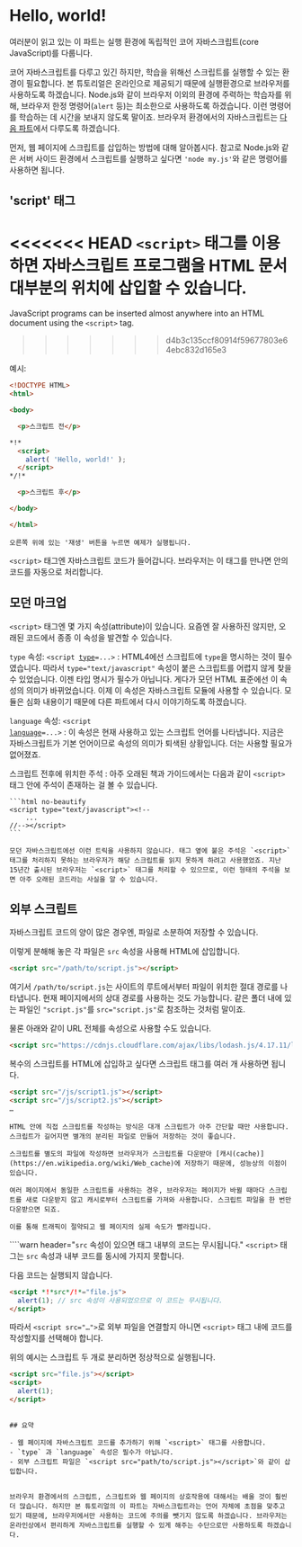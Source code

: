 # Hello, world!

여러분이 읽고 있는 이 파트는 실행 환경에 독립적인 코어 자바스크립트(core JavaScript)를 다룹니다.

코어 자바스크립트를 다루고 있긴 하지만, 학습을 위해선 스크립트를 실행할 수 있는 환경이 필요합니다. 본 튜토리얼은 온라인으로 제공되기 때문에 실행환경으로 브라우저를 사용하도록 하겠습니다. Node.js와 같이 브라우저 이외의 환경에 주력하는 학습자를 위해, 브라우저 한정 명령어(`alert` 등)는 최소한으로 사용하도록 하겠습니다. 이런 명령어를 학습하는 데 시간을 보내지 않도록 말이죠. 브라우저 환경에서의 자바스크립트는 [다음 파트](/ui)에서 다루도록 하겠습니다.

먼저, 웹 페이지에 스크립트를 삽입하는 방법에 대해 알아봅시다. 참고로 Node.js와 같은 서버 사이드 환경에서 스크립트를 실행하고 싶다면 `'node my.js'`와 같은 명령어를 사용하면 됩니다.


## 'script' 태그

<<<<<<< HEAD
`<script>` 태그를 이용하면 자바스크립트 프로그램을 HTML 문서 대부분의 위치에 삽입할 수 있습니다.
=======
JavaScript programs can be inserted almost anywhere into an HTML document using the `<script>` tag.
>>>>>>> d4b3c135ccf80914f59677803e64ebc832d165e3

예시:

```html run height=100
<!DOCTYPE HTML>
<html>

<body>

  <p>스크립트 전</p>

*!*
  <script>
    alert( 'Hello, world!' );
  </script>
*/!*

  <p>스크립트 후</p>

</body>

</html>
```

```online
오른쪽 위에 있는 '재생' 버튼을 누르면 예제가 실행됩니다.
```

`<script>` 태그엔 자바스크립트 코드가 들어갑니다. 브라우저는 이 태그를 만나면 안의 코드를 자동으로 처리합니다.


## 모던 마크업

`<script>` 태그엔 몇 가지 속성(attribute)이 있습니다. 요즘엔 잘 사용하진 않지만, 오래된 코드에서 종종 이 속성을 발견할 수 있습니다.

`type` 속성: <code>&lt;script <u>type</u>=...&gt;</code>
 : HTML4에선 스크립트에 `type`을 명시하는 것이 필수였습니다. 따라서 `type="text/javascript"` 속성이 붙은 스크립트를 어렵지 않게 찾을 수 있었습니다. 이젠 타입 명시가 필수가 아닙니다. 게다가 모던 HTML 표준에선 이 속성의 의미가 바뀌었습니다. 이제 이 속성은 자바스크립트 모듈에 사용할 수 있습니다. 모듈은 심화 내용이기 때문에 다른 파트에서 다시 이야기하도록 하겠습니다.

 `language` 속성: <code>&lt;script <u>language</u>=...&gt;</code>
  : 이 속성은 현재 사용하고 있는 스크립트 언어를 나타냅니다. 지금은 자바스크립트가 기본 언어이므로 속성의 의미가 퇴색된 상황입니다. 더는 사용할 필요가 없어졌죠.

스크립트 전후에 위치한 주석
: 아주 오래된 책과 가이드에서는 다음과 같이 `<script>` 태그 안에 주석이 존재하는 걸 볼 수 있습니다.

    ```html no-beautify
    <script type="text/javascript"><!--
        ...
    //--></script>
    ```

    모던 자바스크립트에선 이런 트릭을 사용하지 않습니다. 태그 옆에 붙은 주석은 `<script>` 태그를 처리하지 못하는 브라우저가 해당 스크립트를 읽지 못하게 하려고 사용했었죠. 지난 15년간 출시된 브라우저는 `<script>` 태그를 처리할 수 있으므로, 이런 형태의 주석을 보면 아주 오래된 코드라는 사실을 알 수 있습니다.


## 외부 스크립트

자바스크립트 코드의 양이 많은 경우엔, 파일로 소분하여 저장할 수 있습니다.

이렇게 분해해 놓은 각 파일은 `src` 속성을 사용해 HTML에 삽입합니다.

```html
<script src="/path/to/script.js"></script>
```

여기서 `/path/to/script.js`는 사이트의 루트에서부터 파일이 위치한 절대 경로를 나타냅니다. 현재 페이지에서의 상대 경로를 사용하는 것도 가능합니다. 같은 폴더 내에 있는 파일인 `"script.js"`를 `src="script.js"`로 참조하는 것처럼 말이죠.

물론 아래와 같이 URL 전체를 속성으로 사용할 수도 있습니다.

```html
<script src="https://cdnjs.cloudflare.com/ajax/libs/lodash.js/4.17.11/lodash.js"></script>
```

복수의 스크립트를 HTML에 삽입하고 싶다면 스크립트 태그를 여러 개 사용하면 됩니다.

```html
<script src="/js/script1.js"></script>
<script src="/js/script2.js"></script>
…
```

```smart
HTML 안에 직접 스크립트를 작성하는 방식은 대개 스크립트가 아주 간단할 때만 사용합니다. 스크립트가 길어지면 별개의 분리된 파일로 만들어 저장하는 것이 좋습니다.

스크립트를 별도의 파일에 작성하면 브라우저가 스크립트를 다운받아 [캐시(cache)](https://en.wikipedia.org/wiki/Web_cache)에 저장하기 때문에, 성능상의 이점이 있습니다.

여러 페이지에서 동일한 스크립트를 사용하는 경우, 브라우저는 페이지가 바뀔 때마다 스크립트를 새로 다운받지 않고 캐시로부터 스크립트를 가져와 사용합니다. 스크립트 파일을 한 번만 다운받으면 되죠.

이를 통해 트래픽이 절약되고 웹 페이지의 실제 속도가 빨라집니다.
```

````warn header="`src` 속성이 있으면 태그 내부의 코드는 무시됩니다."
`<script>` 태그는 `src` 속성과 내부 코드를 동시에 가지지 못합니다.

다음 코드는 실행되지 않습니다.

```html
<script *!*src*/!*="file.js">
  alert(1); // src 속성이 사용되었으므로 이 코드는 무시됩니다.
</script>
```

따라서 `<script src="…">`로 외부 파일을 연결할지 아니면 `<script>` 태그 내에 코드를 작성할지를 선택해야 합니다.

위의 예시는 스크립트 두 개로 분리하면 정상적으로 실행됩니다.

```html
<script src="file.js"></script>
<script>
  alert(1);
</script>
```
````

## 요약

- 웹 페이지에 자바스크립트 코드를 추가하기 위해 `<script>` 태그를 사용합니다.
- `type` 과 `language` 속성은 필수가 아닙니다.
- 외부 스크립트 파일은 `<script src="path/to/script.js"></script>`와 같이 삽입합니다.


브라우저 환경에서의 스크립트, 스크립트와 웹 페이지의 상호작용에 대해서는 배울 것이 훨씬 더 많습니다. 하지만 본 튜토리얼의 이 파트는 자바스크립트라는 언어 자체에 초점을 맞추고 있기 때문에, 브라우저에서만 사용하는 코드에 주의를 뺏기지 않도록 하겠습니다. 브라우저는 온라인상에서 편리하게 자바스크립트를 실행할 수 있게 해주는 수단으로만 사용하도록 하겠습니다.
